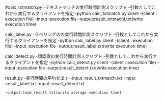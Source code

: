 #calc_txtmatch.py
	-テキストマッチの実行時間計測スクリプト
	-引数としてこれから実行するクライアントを指定
	-python calc_txtmatch.py client
	-(client : execution file)
	-input :execution file
	-output:result_txtmachi.txt(write execution time)

calc_label.py 
-ラベリングのの実行時間計測スクリプト
-引数としてこれから実行するクライアントを指定
-python calc_label.py client
-(client : execution file)
-input :execution file
-output:result_label.txt(write execution time)

calc_detect.py 
-顔認識の実行時間計測スクリプト
-引数としてこれから実行するクライアントを指定
-python calc_detect.py client
-(client : execution file)
-input :execution file
-output:result_detect.txt(write execution time)

result.py
-実行時間の平均を出す
-input :result_txtmatch.txt
-input :result_label.txt
-input :result_detect.txt

	-output:team_result.txt(write average execution time)